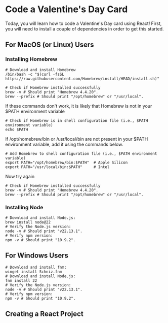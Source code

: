 # Code a Valentine's Day Card
Today, you will learn how to code a Valentine's Day card using React! First, you will need to install a couple of dependencies in order to get this started. 

## For MacOS (or Linux) Users 
### Installing Homebrew
```
# Download and install Homebrew
/bin/bash -c "$(curl -fsSL https://raw.githubusercontent.com/Homebrew/install/HEAD/install.sh)"

# Check if Homebrew installed successfully 
brew -v # Should print "Homebrew 4.4.20".
brew --prefix # Should print "/opt/homebrew" or "/usr/local".
```

If these commands don't work, it is likely that Homebrew is not in your $PATH environment variable

```
# Check if Homebrew is in shell configuration file (i.e., $PATH environment variable)
echo $PATH
```
If /opt/homebrew/bin or /usr/local/bin are not present in your $PATH environment variable, add it using the commands below. 
```
# Add Homebrew to shell configuration file (i.e., $PATH environment variable)
export PATH="/opt/homebrew/bin:$PATH"  # Apple Silicon
export PATH="/usr/local/bin:$PATH"     # Intel
```
Now try again
```
# Check if Homebrew installed successfully 
brew -v # Should print "Homebrew 4.4.20".
brew --prefix # Should print "/opt/homebrew" or "/usr/local".
```
### Installing Node
```
# Download and install Node.js:
brew install node@22
# Verify the Node.js version:
node -v # Should print "v22.13.1".
# Verify npm version:
npm -v # Should print "10.9.2".
```
## For Windows Users
```
# Download and install fnm:
winget install Schniz.fnm
# Download and install Node.js:
fnm install 22
# Verify the Node.js version:
node -v # Should print "v22.13.1".
# Verify npm version:
npm -v # Should print "10.9.2".
```

## Creating a React Project
